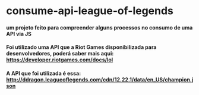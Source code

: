 # consume-api-league-of-legends

#### um projeto feito para compreender alguns processos no consumo de uma API via JS


#### Foi utilizado uma API que a Riot Games disponibilizada para desenvolvedores, poderá saber mais aqui: https://developer.riotgames.com/docs/lol
#### A API que foi utilizada é essa: http://ddragon.leagueoflegends.com/cdn/12.22.1/data/en_US/champion.json


